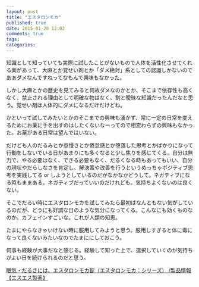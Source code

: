 ```yaml
---
layout: post
title: "エスタロンモカ"
published: true
date: 2015-01-20 12:02
comments: true
tags: 
categories: 
---
```


知識として知っていても実際に試したことがないもので人体を活性化させてくれる薬があって、大麻とか覚せい剤とか「ダメ絶対」系としての認識しかないのであぁダメなんですねってなもんで興味もなかった。

しかし大麻とかの歴史を見てみると何故ダメなのかとか、そこまで依存性も高くなく、禁止される理由として明確な物はなく、割と曖昧な知識だったんだなと思う。覚せい剤は人体的にダメになるだけだけどね。

かといって試してみたいとかのそこまでの興味も湧かず、常に一定の日常を変えるためにお薬に手を出すのはしたくないなーってので相変わらずの興味もなかった。お薬がある日常は望んではいない。


だけども人のだるみとか怠慢さとか倦怠感とか堕落した思考とかばかりになって行動をしないでいる日があまりにも多くなると少し焦りを感じてくる。自分は無力で、やる必要はなく、できる必要もなく、だるくなる時もあってもいい、自分の現状やだらしなさを肯定し、解決策や改善を行うというめっちゃポジティブ思考を実践してる or しようとしているのだがなかなかどうして。ネガティブになる時もままある。ネガティブだっていいのだけれども。気持ちよくないのは良くない。


そこでだるい時にエスタロンモカを試してみたら最初はなんともない気がしているのだが、どうにも好調な日のような気分になってくる。こんなにも効くものなのか。カフェインすごいな。これが人類の知恵。

たまにやらなきゃいけない時に服用してみようと思う。服用しすぎると体に毒になって良くないみたいなのでたまににしておこう。

何事も経験が大事だなと感じる。経験して知った上で、選択していくのが気持ちがよい日を続けられるのだと思う。

<a href='http://www.ssp.co.jp/product/all/estm-t/'>眠気・だるさには、エスタロンモカ錠（エスタロンモカ：シリーズ） /製品情報【エスエス製薬】</a>
